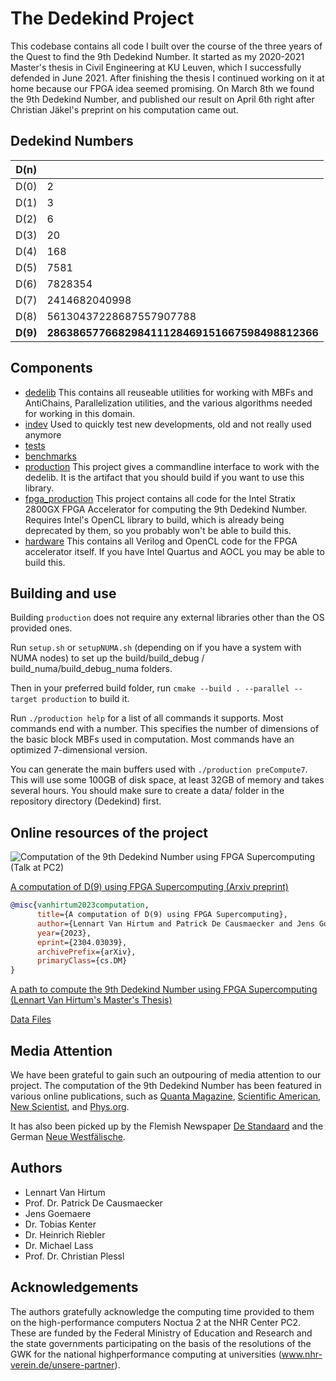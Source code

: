 # The Dedekind Project

This codebase contains all code I built over the course of the three years of the Quest to find the 9th Dedekind Number. 
It started as my 2020-2021 Master's thesis in Civil Engineering at KU Leuven, which I successfully defended in June 2021. 
After finishing the thesis I continued working on it at home because our FPGA idea seemed promising. 
On March 8th we found the 9th Dedekind Number, and published our result on April 6th right after Christian Jäkel's preprint on his computation came out. 

## Dedekind Numbers

| D(n) |  |
| --- | --- |
| D(0) | 2 |
| D(1) | 3 |
| D(2) | 6 |
| D(3) | 20 |
| D(4) | 168 |
| D(5) | 7581 |
| D(6) | 7828354 |
| D(7) | 2414682040998 |
| D(8) | 56130437228687557907788 |
| **D(9)** | **286386577668298411128469151667598498812366** |

## Components
- [dedelib](dedelib) This contains all reuseable utilities for working with MBFs and AntiChains, Parallelization utilities, and the various algorithms needed for working in this domain. 
- [indev](indev) Used to quickly test new developments, old and not really used anymore
- [tests](tests)
- [benchmarks](benchmarks)
- [production](production) This project gives a commandline interface to work with the dedelib. It is the artifact that you should build if you want to use this library. 
- [fpga_production](fpga_production) This project contains all code for the Intel Stratix 2800GX FPGA Accelerator for computing the 9th Dedekind Number. Requires Intel's OpenCL library to build, which is already being deprecated by them, so you probably won't be able to build this. 
- [hardware](hardware) This contains all Verilog and OpenCL code for the FPGA accelerator itself. If you have Intel Quartus and AOCL you may be able to build this. 

## Building and use
Building `production` does not require any external libraries other than the OS provided ones. 

Run `setup.sh` or `setupNUMA.sh` (depending on if you have a system with NUMA nodes) to set up the build/build_debug / build_numa/build_debug_numa folders. 

Then in your preferred build folder, run `cmake --build . --parallel --target production` to build it. 

Run `./production help` for a list of all commands it supports. Most commands end with a number. This specifies the number of dimensions of the basic block MBFs used in computation. Most commands have an optimized 7-dimensional version. 

You can generate the main buffers used with `./production preCompute7`. This will use some 100GB of disk space, at least 32GB of memory and takes several hours. You should make sure to create a data/ folder in the repository directory (Dedekind) first. 

## Online resources of the project
![Computation of the 9th Dedekind Number using FPGA Supercomputing (Talk at PC2)](https://www.youtube.com/watch?v=kFfmmB3irWU)

[A computation of D(9) using FPGA Supercomputing (Arxiv preprint)](https://arxiv.org/abs/2304.03039)

```BibTeX
@misc{vanhirtum2023computation,
      title={A computation of D(9) using FPGA Supercomputing}, 
      author={Lennart Van Hirtum and Patrick De Causmaecker and Jens Goemaere and Tobias Kenter and Heinrich Riebler and Michael Lass and Christian Plessl},
      year={2023},
      eprint={2304.03039},
      archivePrefix={arXiv},
      primaryClass={cs.DM}
}
```

[A path to compute the 9th Dedekind Number using FPGA Supercomputing (Lennart Van Hirtum's Master's Thesis)](https://hirtum.com/thesis.pdf)

[Data Files](https://hirtum.com/dedekind)

## Media Attention
We have been grateful to gain such an outpouring of media attention to our project. The computation of the 9th Dedekind Number has been featured in various online publications, such as 
[Quanta Magazine](https://www.quantamagazine.org/ninth-dedekind-number-found-by-two-independent-groups-20230801/),
[Scientific American](https://www.scientificamerican.com/article/mathematicians-discover-long-sought-dedekind-number/),
[New Scientist](https://www.newscientist.com/article/2380893-mathematicians-calculate-42-digit-number-after-decades-of-trying/), and 
[Phys.org](https://phys.org/news/2023-06-ninth-dedekind-scientists-long-known-problem.html). 

It has also been picked up by the Flemish Newspaper [De Standaard](https://www.standaard.be/cnt/dmf20230728_96534962) 
and the German [Neue Westfälische](https://www.nw.de/lokal/kreis_paderborn/paderborn/23599776_Paderborner-Wissenschaftler-loesen-mit-Superrechner-Noctua-mathematisches-Problem.html). 

## Authors
- Lennart Van Hirtum
- Prof. Dr. Patrick De Causmaecker
- Jens Goemaere
- Dr. Tobias Kenter
- Dr. Heinrich Riebler
- Dr. Michael Lass
- Prof. Dr. Christian Plessl

## Acknowledgements
The authors gratefully acknowledge the computing time provided to them on the high-performance computers Noctua 2 at the NHR Center PC2. These are funded by the Federal Ministry of Education and Research and the state governments participating on the basis of the resolutions of the GWK for the national highperformance computing at universities (www.nhr-verein.de/unsere-partner).
